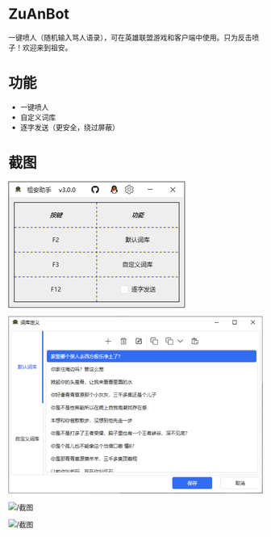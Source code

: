 # ZuAnBot

一键喷人（随机输入骂人语录），可在英雄联盟游戏和客户端中使用。只为反击喷子！欢迎来到祖安。



# 功能

* 一键喷人
* 自定义词库
* 逐字发送（更安全，绕过屏蔽）

  

# 截图

![/截图](./截图_软件.png)

![/截图](./截图_自定义词库.png)

![/截图](./截图_游戏.jpg)

![/截图](./截图_客户端.png)










